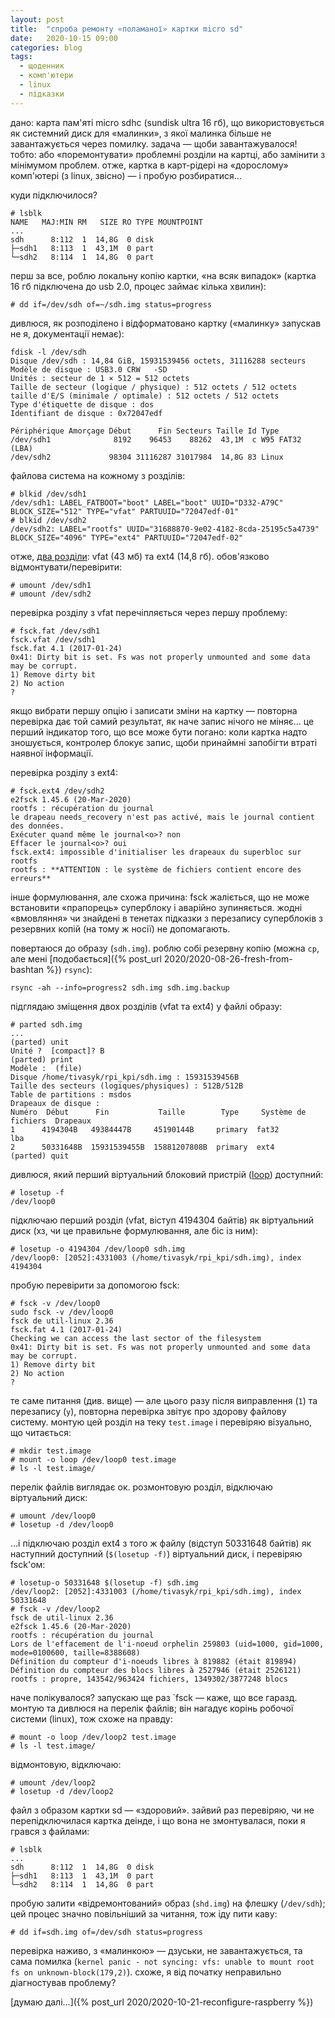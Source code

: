 ```yaml
---
layout: post
title:  "спроба ремонту «поламаної» картки micro sd"
date:   2020-10-15 09:00
categories: blog
tags: 
  - щоденник
  - комп'ютери
  - linux
  - підказки
---
```

дано: карта пам'яті micro sdhc (sundisk ultra 16 гб), що використовується як системний диск для «малинки», з якої малинка більше не завантажується через помилку. задача — щоби завантажувалося! тобто: або «поремонтувати» проблемні розділи на картці, або замінити з мінімумом проблем. отже, картка в карт-рідері на «дорослому» комп'ютері (з linux, звісно) — і пробую розбиратися…

куди підключилося?

    # lsblk
    NAME   MAJ:MIN RM   SIZE RO TYPE MOUNTPOINT
    ...
    sdh      8:112  1  14,8G  0 disk 
    ├─sdh1   8:113  1  43,1M  0 part 
    └─sdh2   8:114  1  14,8G  0 part
    
перш за все, роблю локальну копію картки, «на всяк випадок» (картка 16 гб підключена до usb 2.0, процес займає кілька хвилин):

    # dd if=/dev/sdh of=~/sdh.img status=progress
    
дивлюся, як розподілено і відформатовано картку («малинку» запускав не я, документації немає):

    fdisk -l /dev/sdh
    Disque /dev/sdh : 14,84 GiB, 15931539456 octets, 31116288 secteurs
    Modèle de disque : USB3.0 CRW   -SD
    Unités : secteur de 1 × 512 = 512 octets
    Taille de secteur (logique / physique) : 512 octets / 512 octets
    taille d'E/S (minimale / optimale) : 512 octets / 512 octets
    Type d'étiquette de disque : dos
    Identifiant de disque : 0x72047edf

    Périphérique Amorçage Début      Fin Secteurs Taille Id Type
    /dev/sdh1              8192    96453    88262  43,1M  c W95 FAT32 (LBA)
    /dev/sdh2             98304 31116287 31017984  14,8G 83 Linux

файлова система на кожному з розділів:

    # blkid /dev/sdh1
    /dev/sdh1: LABEL_FATBOOT="boot" LABEL="boot" UUID="D332-A79C" BLOCK_SIZE="512" TYPE="vfat" PARTUUID="72047edf-01"
    # blkid /dev/sdh2
    /dev/sdh2: LABEL="rootfs" UUID="31688870-9e02-4182-8cda-25195c5a4739" BLOCK_SIZE="4096" TYPE="ext4" PARTUUID="72047edf-02"

отже, [два розділи](https://en.wikipedia.org/wiki/Partition_type): vfat (43 мб) та ext4 (14,8 гб). обов'язково відмонтувати/перевірити:

    # umount /dev/sdh1
    # umount /dev/sdh2

перевірка розділу з vfat перечіпляється через першу проблему:

    # fsck.fat /dev/sdh1
    fsck.vfat /dev/sdh1
    fsck.fat 4.1 (2017-01-24)
    0x41: Dirty bit is set. Fs was not properly unmounted and some data may be corrupt.
    1) Remove dirty bit
    2) No action
    ? 
    
якщо вибрати першу опцію і записати зміни на картку — повторна перевірка дає той самий результат, як наче запис нічого не міняє… це перший індикатор того, що все може бути погано: коли картка надто зношується, контролер блокує запис, щоби принаймні запобігти втраті наявної інформації.
    
перевірка розділу з ext4:

    # fsck.ext4 /dev/sdh2
    e2fsck 1.45.6 (20-Mar-2020)
    rootfs : récupération du journal
    le drapeau needs_recovery n'est pas activé, mais le journal contient des données.
    Exécuter quand même le journal<o>? non
    Effacer le journal<o>? oui
    fsck.ext4: impossible d'initialiser les drapeaux du superbloc sur rootfs
    rootfs : **ATTENTION : le système de fichiers contient encore des erreurs**

інше формулювання, але схожа причина: fsck жаліється, що не може встановити «прапорець» суперблоку і аварійно зупиняється. жодні «вмовляння» чи знайдені в тенетах підказки з перезапису суперблоків з резервних копій (на тому ж носії) не допомагають.

повертаюся до образу (`sdh.img`). роблю собі резервну копію (можна `cp`, але мені [подобається]({% post_url 2020/2020-08-26-fresh-from-bashtan %}) `rsync`):

    rsync -ah --info=progress2 sdh.img sdh.img.backup
    
підглядаю зміщення двох розділів (vfat та ext4) у файлі образу:

    # parted sdh.img
    ...
    (parted) unit                                                             
    Unité ?  [compact]? B
    (parted) print                                                            
    Modèle :  (file)
    Disque /home/tivasyk/rpi_kpi/sdh.img : 15931539456B
    Taille des secteurs (logiques/physiques) : 512B/512B
    Table de partitions : msdos
    Drapeaux de disque : 
    Numéro  Début      Fin           Taille        Type     Système de fichiers  Drapeaux
    1      4194304B   49384447B     45190144B     primary  fat32                lba
    2      50331648B  15931539455B  15881207808B  primary  ext4
    (parted) quit

дивлюся, який перший віртуальний блоковий пристрій ([loop](https://en.wikipedia.org/wiki/Loop_device)) доступний:

    # losetup -f
    /dev/loop0
    
підключаю перший розділ (vfat, віступ 4194304 байтів) як віртуальний диск (хз, чи це правильне формулювання, але біс із ним):

    # losetup -o 4194304 /dev/loop0 sdh.img
    /dev/loop0: [2052]:4331003 (/home/tivasyk/rpi_kpi/sdh.img), index 4194304
    
пробую перевірити за допомогою fsck:

    # fsck -v /dev/loop0
    sudo fsck -v /dev/loop0
    fsck de util-linux 2.36
    fsck.fat 4.1 (2017-01-24)
    Checking we can access the last sector of the filesystem
    0x41: Dirty bit is set. Fs was not properly unmounted and some data may be corrupt.
    1) Remove dirty bit
    2) No action
    ? 
    
те саме питання (див. вище) — але цього разу після виправлення (`1`) та перезапису (`y`), повторна перевірка звітує про здорову файлову систему. монтую цей розділ на теку `test.image` і перевіряю візуально, що читається:

    # mkdir test.image
    # mount -o loop /dev/loop0 test.image
    # ls -l test.image/
    
перелік файлів виглядає ок. розмонтовую розділ, відключаю віртуальний диск:

    # umount /dev/loop0
    # losetup -d /dev/loop0
    
…і підключаю розділ ext4 з того ж файлу (відступ 50331648 байтів) як наступний доступний (`$(losetup -f)`) віртуальний диск, і перевіряю fsck'ом:

    # losetup-o 50331648 $(losetup -f) sdh.img
    /dev/loop2: [2052]:4331003 (/home/tivasyk/rpi_kpi/sdh.img), index 50331648
    # fsck -v /dev/loop2
    fsck de util-linux 2.36
    e2fsck 1.45.6 (20-Mar-2020)
    rootfs : récupération du journal
    Lors de l'effacement de l'i-noeud orphelin 259803 (uid=1000, gid=1000, mode=0100600, taille=8388608)
    Définition du compteur d'i-noeuds libres à 819882 (était 819894)
    Définition du compteur des blocs libres à 2527946 (était 2526121)
    rootfs : propre, 143542/963424 fichiers, 1349302/3877248 blocs
    
наче полікувалося? запускаю ще раз `fsck — каже, що все гаразд. монтую та дивлюся на перелік файлів; він нагадує корінь робочої системи (linux), тож схоже на правду:

    # mount -o loop /dev/loop2 test.image
    # ls -l test.image/
    
відмонтовую, відключаю:

    # umount /dev/loop2
    # losetup -d /dev/loop2

файл з образом картки sd — «здоровий». зайвий раз перевіряю, чи не перепідключилася картка деінде, і що вона не змонтувалася, поки я грався з файлами:

    # lsblk
    ...
    sdh      8:112  1  14,8G  0 disk 
    ├─sdh1   8:113  1  43,1M  0 part 
    └─sdh2   8:114  1  14,8G  0 part 
    
пробую залити «відремонтований» образ (`shd.img`) на флешку (`/dev/sdh`); цей процес значно повільніший за читання, тож іду пити каву:

    # dd if=sdh.img of=/dev/sdh status=progress
    
перевірка наживо, з «малинкою» — дзуськи, не завантажується, та сама помилка (`kernel panic - not syncing: vfs: unable to mount root fs on unknown-block(179,2)`). схоже, я від початку неправильно діагностував проблему? 

[думаю далі…]({% post_url 2020/2020-10-21-reconfigure-raspberry %})
